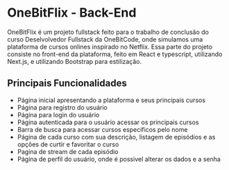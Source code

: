 # OneBitFlix - Back-End

OneBitFlix é um projeto fullstack feito para o trabalho de conclusão do curso Deselvolvedor Fullstack da OneBitCode, onde simulamos uma plataforma de cursos onlines inspirado no Netflix. Essa parte do projeto consiste no front-end da plataforma, feito em React e typescript, utilizando Next.js, e utilizando Bootstrap para estilização.

## Principais Funcionalidades

- Página inicial apresentando a plataforma e seus principais cursos
- Página para registro do usuário
- Página para login do usuário
- Página autenticada para o usuário acessar os principais cursos
- Barra de busca para acessar cursos especificos pelo nome
- Página de cada curso com sua descrição, listagem de episódios e as opções de curtir e favoritar o curso
- Pagina de stream de cada episódio
- Página de perfil do usuário, onde é possivel alterar os dados e a senha
